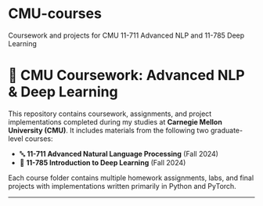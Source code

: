 # CMU-courses
Coursework and projects for CMU 11-711 Advanced NLP and 11-785 Deep Learning

# 📘 CMU Coursework: Advanced NLP & Deep Learning

This repository contains coursework, assignments, and project implementations completed during my studies at **Carnegie Mellon University (CMU)**. It includes materials from the following two graduate-level courses:

- 🔤 **11-711 Advanced Natural Language Processing** (Fall 2024)
- 🧠 **11-785 Introduction to Deep Learning** (Fall 2024)

Each course folder contains multiple homework assignments, labs, and final projects with implementations written primarily in Python and PyTorch.

---
